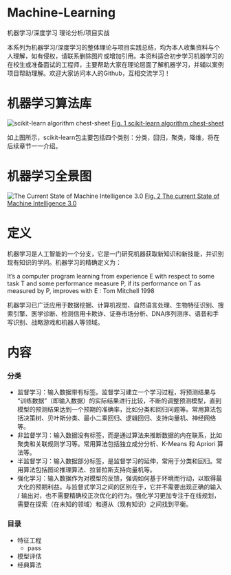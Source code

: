 # Machine-Learning
机器学习/深度学习 理论分析/项目实战

本系列为机器学习/深度学习的整体理论与项目实践总结，均为本人收集资料与个人理解，如有侵权，请联系删除图片或增加引用。本资料适合初步学习机器学习的在校生或准备面试的工程师，主要帮助大家在理论层面了解机器学习，并辅以案例项目帮助理解。欢迎大家访问本人的Github，互相交流学习！
# 机器学习算法库
![scikit-learn algorithm chest-sheet](https://scikit-learn.org/stable/_static/ml_map.png)
[Fig. 1 scikit-learn algorithm chest-sheet](https://scikit-learn.org/stable/tutorial/machine_learning_map/)

如上图所示，scikit-learn包主要包括四个类别：分类，回归，聚类，降维，将在后续章节一一介绍。
# 机器学习全景图
![The Current State of Machine Intelligence 3.0](https://format-com-cld-res.cloudinary.com/image/private/s--gxPnyf4H--/c_crop,h_1500,w_2000,x_0,y_0/c_fill,g_center,h_855,w_1140/a_auto,fl_keep_iptc.progressive.apng/v1/19575bcc040a6dcff3097618ec9c585e/MI-Landscape-3_7.png)
[Fig. 2 The current State of Machine Intelligence 3.0](http://www.shivonzilis.com/)


# 定义
机器学习是人工智能的一个分支，它是一门研究机器获取新知识和新技能，并识别现有知识的学问。机器学习的精确定义为：

It’s a computer program learning from experience E with respect to some task T and some performance measure P, if its performance on T as measured by P, improves with E : Tom Mitchell 1998

机器学习已广泛应用于数据挖掘、计算机视觉、自然语言处理、生物特征识别、搜索引擎、医学诊断、检测信用卡欺诈、证券市场分析、DNA序列测序、语音和手写识别、战略游戏和机器人等领域。

# 内容
### 分类
- 监督学习：输入数据带有标签。监督学习建立一个学习过程，将预测结果与 “训练数据”（即输入数据）的实际结果进行比较，不断的调整预测模型，直到模型的预测结果达到一个预期的准确率，比如分类和回归问题等。常用算法包括决策树、贝叶斯分类、最小二乘回归、逻辑回归、支持向量机、神经网络等。
- 非监督学习：输入数据没有标签，而是通过算法来推断数据的内在联系，比如聚类和关联规则学习等。常用算法包括独立成分分析、K-Means 和 Apriori 算法等。
- 半监督学习：输入数据部分标签，是监督学习的延伸，常用于分类和回归。常用算法包括图论推理算法、拉普拉斯支持向量机等。
- 强化学习：输入数据作为对模型的反馈，强调如何基于环境而行动，以取得最大化的预期利益。与监督式学习之间的区别在于，它并不需要出现正确的输入 / 输出对，也不需要精确校正次优化的行为。强化学习更加专注于在线规划，需要在探索（在未知的领域）和遵从（现有知识）之间找到平衡。
### 目录
- 特征工程
    - pass
- 模型评估
- 经典算法
